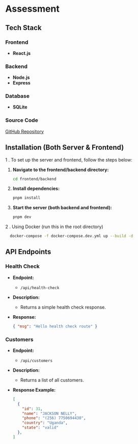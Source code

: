 # Assessment

## Tech Stack

### Frontend
- **React.js**

### Backend
- **Node.js**
- **Express**

### Database
- **SQLite**

### Source Code
[GitHub Repository](https://github.com/fu-ry17/agencify-assessment)

## Installation (Both Server & Frontend)

1 . To set up the server and frontend, follow the steps below:

1. **Navigate to the frontend/backend directory:**
    ```bash
    cd frontend/backend
    ```

2. **Install dependencies:**
    ```bash
    pnpm install
    ```

3. **Start the server (both backend and frontend):**
    ```bash
    pnpm dev
    ```

2 . Using Docker (run this in the root directory)
 ```bash
   docker-compose -f docker-compose.dev.yml up --build -d
 ```

## API Endpoints

### Health Check

- **Endpoint:**
    - `/api/health-check`

- **Description:**
    - Returns a simple health check response.

- **Response:**
    ```json
    { "msg": "Hello health check route" }
    ```

### Customers

- **Endpoint:**
    - `/api/customers`

- **Description:**
    - Returns a list of all customers.

- **Response Example:**
    ```json
    [
      {
        "id": 31,
        "name": "JACKSON NELLY",
        "phone": "(256) 7750694430",
        "country": "Uganda",
        "state": "valid"
      },
    ]
    ```

